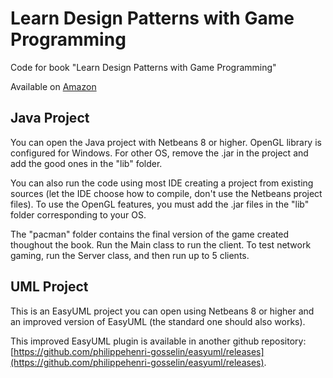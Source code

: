 # Learn Design Patterns with Game Programming
Code for book "Learn Design Patterns with Game Programming"

Available on [Amazon](https://amzn.to/33aoagw)

## Java Project

You can open the Java project with Netbeans 8 or higher. 
OpenGL library is configured for Windows. For other OS, remove the .jar in the project and add the good ones in the "lib" folder.

You can also run the code using most IDE creating a project from existing sources (let the IDE choose how to compile, don't use the Netbeans project files). 
To use the OpenGL features, you must add the .jar files in the "lib" folder corresponding to your OS.

The "pacman" folder contains the final version of the game created thoughout the book. 
Run the Main class to run the client. 
To test network gaming, run the Server class, and then run up to 5 clients.

## UML Project

This is an EasyUML project you can open using Netbeans 8 or higher and an improved version of EasyUML (the standard one should also works). 

This improved EasyUML plugin is available in another github repository: [https://github.com/philippehenri-gosselin/easyuml/releases](https://github.com/philippehenri-gosselin/easyuml/releases).

